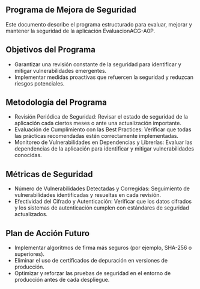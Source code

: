 ## Programa de Mejora de Seguridad

Este documento describe el programa estructurado para evaluar, 
mejorar y mantener la seguridad de la aplicación EvaluacionACG-A0P.

## Objetivos del Programa

  * Garantizar una revisión constante de la seguridad para identificar y
  mitigar vulnerabilidades emergentes.
  * Implementar medidas proactivas que refuercen la seguridad y
  reduzcan riesgos potenciales.

## Metodología del Programa

  * Revisión Periódica de Seguridad: Revisar el estado de seguridad de la
  aplicación cada ciertos meses o ante una actualización importante.
  * Evaluación de Cumplimiento con las Best Practices: Verificar que todas
  las prácticas recomendadas estén correctamente implementadas.
  * Monitoreo de Vulnerabilidades en Dependencias y Librerías: Evaluar las
  dependencias de la aplicación para identificar y mitigar vulnerabilidades conocidas.

## Métricas de Seguridad

  * Número de Vulnerabilidades Detectadas y Corregidas: Seguimiento de
  vulnerabilidades identificadas y resueltas en cada revisión.
  * Efectividad del Cifrado y Autenticación: Verificar que los datos cifrados y
  los sistemas de autenticación cumplen con estándares de seguridad actualizados.

## Plan de Acción Futuro

  * Implementar algoritmos de firma más seguros (por ejemplo, SHA-256 o superiores).
  * Eliminar el uso de certificados de depuración en versiones de producción.
  * Optimizar y reforzar las pruebas de seguridad en el entorno de producción antes de cada despliegue.
